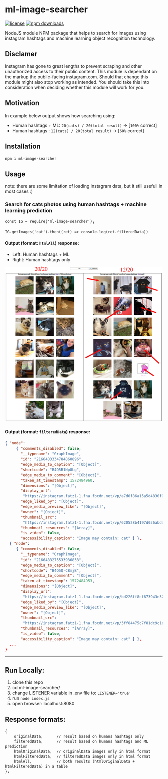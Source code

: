 # ml-image-searcher

[![license](https://img.shields.io/github/license/khaledalam/ml-image-searcher.svg)](LICENSE)
[![npm downloads](https://img.shields.io/npm/dt/ml-image-searcher.svg)](https://www.npmjs.com/package/ml-image-searcher)

NodeJS module NPM package that helps to search for images using instagram hashtags and machine learning object recognition technology.

## Disclamer

Instagram has gone to great lengths to prevent scraping and other unauthorized access to their public content. This module is dependant on the markup the public-facing instagram.com. Should that change this module might also stop working as intended. You should take this into consideration when deciding whether this module will work for you.

## Motivation
In example below output shows how searching using:<br>
- Human hashtags + ML: `20(cats) / 20(total result)` -> [`100%` correct]<br>
- Human hashtags : `12(cats) / 20(total result)` -> [`60%` correct]

## Installation

`npm i ml-image-searcher`

## Usage

note: there are some limitation of loading instagram data, but it still usefull in most cases :)

### Search for cats photos using human hashtags + machine learning prediction

```
const IG = require('ml-image-searcher');

IG.getImages('cat').then((ret) => console.log(ret.filteredData))

```

#### Output (format: `htmlAll`) response:
- Left: Human hashtags + ML
- Right: Human hashtags only
<img src="./result-ml-image-searcher.png" width="850">

#### Output (format: `filteredData`) response:

```json
{ "node":
     { "comments_disabled": false,
       "__typename": "GraphImage",
       "id": "2166483334784860896",
       "edge_media_to_caption": "[Object]",
       "shortcode": "B4Q5R1Np8Lg",
       "edge_media_to_comment": "[Object]",
       "taken_at_timestamp": 1572484960,
       "dimensions": "[Object]",
       "display_url":
        "https://instagram.fatz1-1.fna.fbcdn.net/vp/a7d0f86a15a5d4830f08263741c057ec/5E3E0F4B/t51.2885-15/e35/76909697_2616077041746584_1323244633407869990_n.jpg?_nc_ht=instagram.fatz1-1.fna.fbcdn.net&_nc_cat=108",
       "edge_liked_by": "[Object]",
       "edge_media_preview_like": "[Object]",
       "owner": "[Object]",
       "thumbnail_src":
        "https://instagram.fatz1-1.fna.fbcdn.net/vp/620528b4197d036abda248ccbe36697e/5E61A8F1/t51.2885-15/sh0.08/e35/s640x640/76909697_2616077041746584_1323244633407869990_n.jpg?_nc_ht=instagram.fatz1-1.fna.fbcdn.net&_nc_cat=108",
       "thumbnail_resources": "[Array]",
       "is_video": false,
       "accessibility_caption": "Image may contain: cat" } },
  { "node":
     { "comments_disabled": false,
       "__typename": "GraphImage",
       "id": "2166483275533936833",
       "edge_media_to_caption": "[Object]",
       "shortcode": "B4Q5Q-CBmjB",
       "edge_media_to_comment": "[Object]",
       "taken_at_timestamp": 1572484953,
       "dimensions": "[Object]",
       "display_url":
        "https://instagram.fatz1-1.fna.fbcdn.net/vp/bd226ff8cf673943e32aa28696a9e66e/5E64A3DA/t51.2885-15/e35/73284628_148613809747256_665998994713792293_n.jpg?_nc_ht=instagram.fatz1-1.fna.fbcdn.net&_nc_cat=108",
       "edge_liked_by": "[Object]",
       "edge_media_preview_like": "[Object]",
       "owner": "[Object]",
       "thumbnail_src":
        "https://instagram.fatz1-1.fna.fbcdn.net/vp/3ff84475c7f81dc9c1e75d6524609b65/5E48B2A9/t51.2885-15/sh0.08/e35/s640x640/73284628_148613809747256_665998994713792293_n.jpg?_nc_ht=instagram.fatz1-1.fna.fbcdn.net&_nc_cat=108",
       "thumbnail_resources": "[Array]",
       "is_video": false,
       "accessibility_caption": "Image may contain: cat" } },
  ...
}
```

---

## Run Locally:

1. clone this repo
2. cd ml-image-searcher/
3. change LISTENER variable in .env file to: `LISTENER='true'`
4. run `node index.js`
5. open browser: localhost:8080

## Response formats:

```
{
    originalData,      // result based on humans hashtags only
    filteredData,      // result based on humans hashtags and ML prediction
    htmlOriginalData,  // originalData images only in html format
    htmlFilteredData,  // filteredData images only in html format
    htmlAll,           // both results (htmlOriginalData + htmlFilteredData) in a table
};
```
